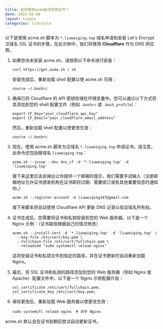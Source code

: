 ```yaml
---
title: 如何使用acme指令安装证书？
date: 2023-05-08
layout: single
categories: lifestyle
---
```


以下是使用 acme.sh 脚本为 `*.liuweiqing.top` 域名申请和安装 Let's Encrypt 泛域名 SSL 证书的步骤。在此示例中，我们将使用 **Cloudflare** 作为 DNS 供应商。

1. 如果您尚未安装 acme.sh，请按照以下命令进行安装：
   ```
   curl https://get.acme.sh | sh
   ```
   安装完成后，重新加载 shell 配置以使 acme.sh 可用：
   ```
   source ~/.bashrc
   ```

2. 确保已将 Cloudflare 的 API 密钥存储在环境变量中。您可以通过以下方式将其添加到您的 shell 配置文件（例如 `.bashrc` 或 `.bash_profile`）：
   ```
   export CF_Key="your_cloudflare_api_key"
   export CF_Email="your_cloudflare_email_address"
   ```
   然后，重新加载 shell 配置以使更改生效：
   ```
   source ~/.bashrc
   ```

3. 现在，使用 acme.sh 脚本为泛域名 `*.liuweiqing.top` 申请证书。请注意，此命令还包括根域名 `liuweiqing.top`：
   ```
   acme.sh --issue --dns dns_cf -d '*.liuweiqing.top' -d 'liuweiqing.top'
   ```
   接下来这里应该会弹出让你提供一个邮箱的提示，我们需要手动输入（注册邮箱地址允许证书颁发机构在证书即将过期、需要续订或有其他重要信息时通知你。）
   ```
   acme.sh --register-account -m liuweiqing147@gmail.com
   ```
   接下来脚本将自动使用 Cloudflare API 更新 DNS 记录以验证域名所有权。

4. 证书生成后，您需要将证书和私钥安装到您的 Web 服务器。以下是一个 Nginx 示例：（证书路径根据自己的情况修改）
   ```
   acme.sh --install-cert -d '*.liuweiqing.top' -d 'liuweiqing.top' \
     --key-file /etc/cert/key.pem \
     --fullchain-file /etc/cert/fullchain.pem \
     --reloadcmd "sudo systemctl reload nginx"
   ```
   这将安装证书和私钥文件到指定的路径，并在证书更新时自动重新加载 Nginx。

5. 最后，将 SSL 证书和私钥的路径添加到您的 Web 服务器（例如 Nginx 或 Apache）配置文件中。以下是一个 Nginx 示例配置片段：
   ```
   ssl_certificate /etc/cert/fullchain.pem;
   ssl_certificate_key /etc/cert/key.pem;
   ```

6. 保存更改后，重新加载 Web 服务器以使更改生效：
   ```
   sudo systemctl reload nginx  # 对于 Nginx
   ```

acme.sh 默认会在证书到期前尝试自动更新证书。